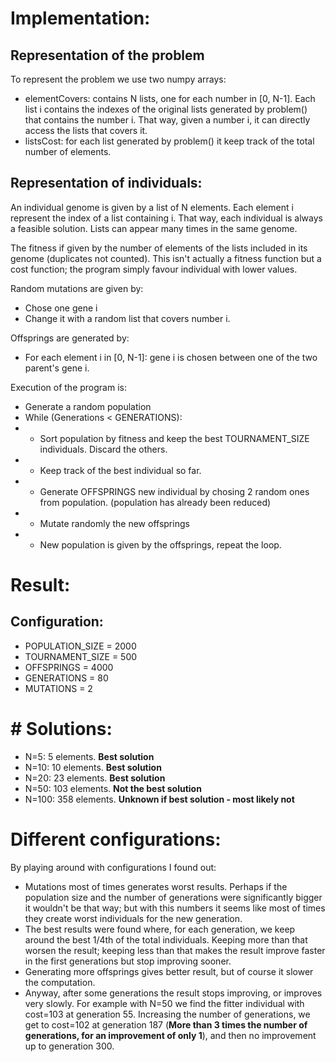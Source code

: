 # Implementation:
## Representation of the problem
To represent the problem we use two numpy arrays:
* elementCovers: contains N lists, one for each number in [0, N-1]. Each list i contains the indexes of the original lists generated by problem() that contains the number i. That way, given a number i, it can directly access the lists that covers it.
* listsCost: for each list generated by problem() it keep track of the total number of elements.

## Representation of individuals:
An individual genome is given by a list of N elements. Each element i represent the index of a list containing i. That way, each individual is always a feasible solution. Lists can appear many times in the same genome.

The fitness if given by the number of elements of the lists included in its genome (duplicates not counted). This isn't actually a fitness function but a cost function; the program simply favour individual with lower values.

Random mutations are given by:
* Chose one gene i
* Change it with a random list that covers number i.

Offsprings are generated by:
* For each element i in [0, N-1]: gene i is chosen between one of the two parent's gene i.

Execution of the program is:
* Generate a random population
* While (Generations < GENERATIONS):
* * Sort population by fitness and keep the best TOURNAMENT_SIZE individuals. Discard the others.
* * Keep track of the best individual so far.
* * Generate OFFSPRINGS new individual by chosing 2 random ones from population. (population has already been reduced)
* * Mutate randomly the new offsprings
* * New population is given by the offsprings, repeat the loop.

# Result:
## Configuration:
* POPULATION_SIZE = 2000
* TOURNAMENT_SIZE = 500
* OFFSPRINGS = 4000
* GENERATIONS = 80
* MUTATIONS = 2
# # Solutions:
* N=5: 5 elements. **Best solution**
* N=10: 10 elements. **Best solution**
* N=20: 23 elements. **Best solution**
* N=50: 103  elements. **Not the best solution**
* N=100: 358 elements. **Unknown if best solution - most likely not**

# Different configurations:
By playing around with configurations I found out:
* Mutations most of times generates worst results. Perhaps if the population size and the number of generations were significantly bigger it wouldn't be that way; but with this numbers it seems like most of times they create worst individuals for the new generation.
* The best results were found where, for each generation, we keep around the best 1/4th of the total individuals. Keeping more than that worsen the result; keeping less than that makes the result improve faster in the first generations but stop improving sooner.
* Generating more offsprings gives better result, but of course it slower the computation.
* Anyway, after some generations the result stops improving, or improves very slowly. For example with N=50 we find the fitter individual with cost=103 at generation 55. Increasing the number of generations, we get to cost=102 at generation 187 (**More than 3 times the number of generations, for an improvement of only 1**), and then no improvement up to generation 300.

